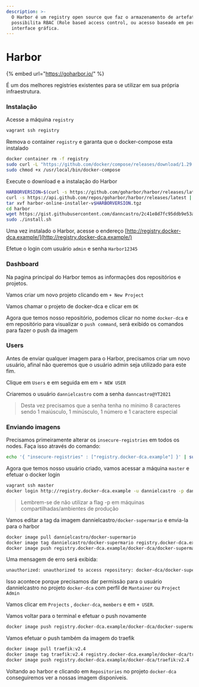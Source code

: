 ```yaml
---
description: >-
  O Harbor é um registry open source que faz o armazenamento de artefatos e
  possibilita RBAC (Role based access control, ou acesso baseado em perfis) com
  interface gráfica.
---
```


# Harbor

{% embed url="https://goharbor.io/" %}

É um dos melhores registries existentes para se utilizar em sua própria infraestrutura.

### Instalação

Acesse a máquina `registry`

```bash
vagrant ssh registry
```

Remova o container `registry` e garanta que o docker-compose esta instalado

```bash
docker container rm -f registry
sudo curl -L "https://github.com/docker/compose/releases/download/1.29.2/docker-compose-$(uname -s)-$(uname -m)" -o /usr/local/bin/docker-compose
sudo chmod +x /usr/local/bin/docker-compose
```

Execute o download e a instalação do Harbor

```bash
HARBORVERSION=$(curl -s https://github.com/goharbor/harbor/releases/latest/download 2>&1 | grep -Po [0-9]+\.[0-9]+\.[0-9]+)
curl -s https://api.github.com/repos/goharbor/harbor/releases/latest | grep browser_download_url | grep online | cut -d '"' -f 4 | wget -qi -
tar xvf harbor-online-installer-v$HARBORVERSION.tgz
cd harbor
wget https://gist.githubusercontent.com/danncastro/2c41e8d7fc95ddb9e53ab28ae0c6197f/raw/4d3d5fd77db1aac7afacf91fcfa39bf37383afb7/harbor.yml 
sudo ./install.sh
```

Uma vez instalado o Harbor, acesse o endereço [http://registry.docker-dca.example/](http://registry.docker-dca.example/)

Efetue o login com usuário `admin` e senha `Harbor12345`

### Dashboard

Na pagina principal do Harbor temos as informações dos repositórios e projetos.

Vamos criar um novo projeto clicando em `+ New Project`

Vamos chamar o projeto de docker-dca e clicar em `OK`

Agora que temos nosso repositório, podemos clicar no nome `docker-dca` e em repositório para visualizar o `push command`, será exibido os comandos para fazer o push da imagem

### Users

Antes de enviar qualquer imagem para o Harbor, precisamos criar um novo usuário, afinal não queremos que o usuário admin seja utilizado para este fim.

Clique em `Users` e em seguida em em `+ NEW USER`

Criaremos o usuário `dannielcastro` com a senha `danncastro@YT2021`

> Desta vez precisamos que a senha tenha no mínimo 8 caracteres sendo 1 maiúsculo, 1 minúsculo, 1 número e 1 caractere especial

### Enviando imagens

Precisamos primeiramente alterar os `insecure-registries` em todos os nodes. Faça isso através do comando:

```bash
echo '{ "insecure-registries" : ["registry.docker-dca.example"] }' | sudo tee /etc/docker/daemon.json ; sudo systemctl restart docker
```

Agora que temos nosso usuário criado, vamos acessar a máquina `master` e efetuar o docker login

```bash
vagrant ssh master
docker login http://registry.docker-dca.example -u dannielcastro -p dannielcastro@YT2021
```

> Lembrem-se de não utilizar a flag -p em máquinas compartilhadas/ambientes de produção

Vamos editar a tag da imagem dannielcastro`/docker-supermario` e envia-la para o harbor

```bash
docker image pull dannielcastro/docker-supermario
docker image tag dannielcastro/docker-supermario registry.docker-dca.example/docker-dca/docker-supermario:latest
docker image push registry.docker-dca.example/docker-dca/docker-supermario:latest
```

Uma mensagem de erro será exibida:

```bash
unauthorized: unauthorized to access repository: docker-dca/docker-supermario, action: push: unauthorized to access repository: docker-dca/docker-supermario, action: push
```

Isso acontece porque precisamos dar permissão para o usuário dannielcastro no projeto `docker-dca` com perfil de `Mantainer` ou `Project Admin`

Vamos clicar em `Projects` , `docker-dca`, `members` e em `+ USER`.

Vamos voltar para o terminal e efetuar o push novamente

```bash
docker image push registry.docker-dca.example/docker-dca/docker-supermario:latest
```

Vamos efetuar o push também da imagem do traefik

```bash
docker image pull traefik:v2.4
docker image tag traefik:v2.4 registry.docker-dca.example/docker-dca/traefik:v2.4
docker image push registry.docker-dca.example/docker-dca/traefik:v2.4
```

Voltando ao harbor e clicando em `Repositories` no projeto `docker-dca` conseguiremos ver a nossas imagem disponíveis.
